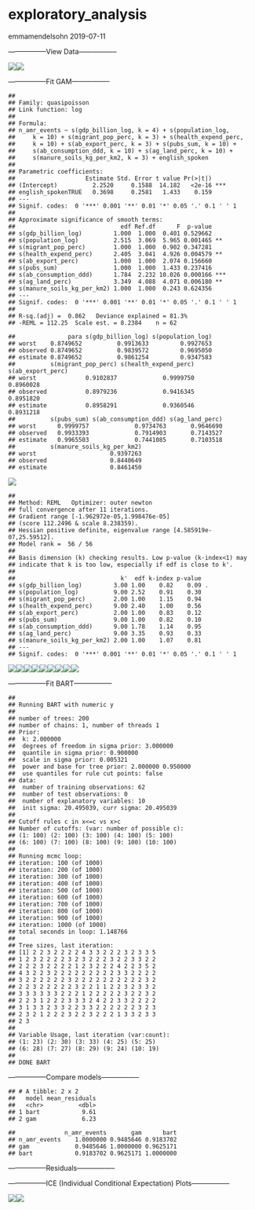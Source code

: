 exploratory\_analysis
================
emmamendelsohn
2019-07-11

—————–View Data—————–

![](01-country-analysis_files/figure-gfm/r%20plots-1.png)<!-- -->![](01-country-analysis_files/figure-gfm/r%20plots-2.png)<!-- -->

—————–Fit GAM—————–

    ## 
    ## Family: quasipoisson 
    ## Link function: log 
    ## 
    ## Formula:
    ## n_amr_events ~ s(gdp_billion_log, k = 4) + s(population_log, 
    ##     k = 10) + s(migrant_pop_perc, k = 3) + s(health_expend_perc, 
    ##     k = 10) + s(ab_export_perc, k = 3) + s(pubs_sum, k = 10) + 
    ##     s(ab_consumption_ddd, k = 10) + s(ag_land_perc, k = 10) + 
    ##     s(manure_soils_kg_per_km2, k = 3) + english_spoken
    ## 
    ## Parametric coefficients:
    ##                    Estimate Std. Error t value Pr(>|t|)    
    ## (Intercept)          2.2520     0.1588  14.182   <2e-16 ***
    ## english_spokenTRUE   0.3698     0.2581   1.433    0.159    
    ## ---
    ## Signif. codes:  0 '***' 0.001 '**' 0.01 '*' 0.05 '.' 0.1 ' ' 1
    ## 
    ## Approximate significance of smooth terms:
    ##                              edf Ref.df      F  p-value    
    ## s(gdp_billion_log)         1.000  1.000  0.401 0.529662    
    ## s(population_log)          2.515  3.069  5.965 0.001465 ** 
    ## s(migrant_pop_perc)        1.000  1.000  0.902 0.347281    
    ## s(health_expend_perc)      2.405  3.041  4.926 0.004579 ** 
    ## s(ab_export_perc)          1.000  1.000  2.074 0.156660    
    ## s(pubs_sum)                1.000  1.000  1.433 0.237416    
    ## s(ab_consumption_ddd)      1.784  2.232 10.026 0.000166 ***
    ## s(ag_land_perc)            3.349  4.088  4.071 0.006180 ** 
    ## s(manure_soils_kg_per_km2) 1.000  1.000  0.243 0.624356    
    ## ---
    ## Signif. codes:  0 '***' 0.001 '**' 0.01 '*' 0.05 '.' 0.1 ' ' 1
    ## 
    ## R-sq.(adj) =  0.862   Deviance explained = 81.3%
    ## -REML = 112.25  Scale est. = 8.2384    n = 62

    ##               para s(gdp_billion_log) s(population_log)
    ## worst    0.8749652          0.9913633         0.9927653
    ## observed 0.8749652          0.9839572         0.9695050
    ## estimate 0.8749652          0.9861254         0.9347583
    ##          s(migrant_pop_perc) s(health_expend_perc) s(ab_export_perc)
    ## worst              0.9102837             0.9999750         0.8960028
    ## observed           0.8979236             0.9416345         0.8951820
    ## estimate           0.8958291             0.9360546         0.8931218
    ##          s(pubs_sum) s(ab_consumption_ddd) s(ag_land_perc)
    ## worst      0.9999757             0.9734763       0.9646690
    ## observed   0.9933393             0.7914903       0.7143527
    ## estimate   0.9965503             0.7441085       0.7103518
    ##          s(manure_soils_kg_per_km2)
    ## worst                     0.9397263
    ## observed                  0.8440649
    ## estimate                  0.8461450

![](01-country-analysis_files/figure-gfm/r%20mod-gam-1.png)<!-- -->

    ## 
    ## Method: REML   Optimizer: outer newton
    ## full convergence after 11 iterations.
    ## Gradient range [-1.962972e-05,1.998476e-05]
    ## (score 112.2496 & scale 8.238359).
    ## Hessian positive definite, eigenvalue range [4.585919e-07,25.59512].
    ## Model rank =  56 / 56 
    ## 
    ## Basis dimension (k) checking results. Low p-value (k-index<1) may
    ## indicate that k is too low, especially if edf is close to k'.
    ## 
    ##                              k'  edf k-index p-value  
    ## s(gdp_billion_log)         3.00 1.00    0.82    0.09 .
    ## s(population_log)          9.00 2.52    0.91    0.30  
    ## s(migrant_pop_perc)        2.00 1.00    1.15    0.94  
    ## s(health_expend_perc)      9.00 2.40    1.00    0.56  
    ## s(ab_export_perc)          2.00 1.00    0.83    0.12  
    ## s(pubs_sum)                9.00 1.00    0.82    0.10  
    ## s(ab_consumption_ddd)      9.00 1.78    1.14    0.95  
    ## s(ag_land_perc)            9.00 3.35    0.93    0.33  
    ## s(manure_soils_kg_per_km2) 2.00 1.00    1.07    0.81  
    ## ---
    ## Signif. codes:  0 '***' 0.001 '**' 0.01 '*' 0.05 '.' 0.1 ' ' 1

![](01-country-analysis_files/figure-gfm/r%20mod-gam-2.png)<!-- -->![](01-country-analysis_files/figure-gfm/r%20mod-gam-3.png)<!-- -->![](01-country-analysis_files/figure-gfm/r%20mod-gam-4.png)<!-- -->![](01-country-analysis_files/figure-gfm/r%20mod-gam-5.png)<!-- -->![](01-country-analysis_files/figure-gfm/r%20mod-gam-6.png)<!-- -->![](01-country-analysis_files/figure-gfm/r%20mod-gam-7.png)<!-- -->![](01-country-analysis_files/figure-gfm/r%20mod-gam-8.png)<!-- -->![](01-country-analysis_files/figure-gfm/r%20mod-gam-9.png)<!-- -->![](01-country-analysis_files/figure-gfm/r%20mod-gam-10.png)<!-- -->

—————–Fit BART—————–

    ## 
    ## Running BART with numeric y
    ## 
    ## number of trees: 200
    ## number of chains: 1, number of threads 1
    ## Prior:
    ##  k: 2.000000
    ##  degrees of freedom in sigma prior: 3.000000
    ##  quantile in sigma prior: 0.900000
    ##  scale in sigma prior: 0.005321
    ##  power and base for tree prior: 2.000000 0.950000
    ##  use quantiles for rule cut points: false
    ## data:
    ##  number of training observations: 62
    ##  number of test observations: 0
    ##  number of explanatory variables: 10
    ##  init sigma: 20.495039, curr sigma: 20.495039
    ## 
    ## Cutoff rules c in x<=c vs x>c
    ## Number of cutoffs: (var: number of possible c):
    ## (1: 100) (2: 100) (3: 100) (4: 100) (5: 100) 
    ## (6: 100) (7: 100) (8: 100) (9: 100) (10: 100) 
    ## 
    ## Running mcmc loop:
    ## iteration: 100 (of 1000)
    ## iteration: 200 (of 1000)
    ## iteration: 300 (of 1000)
    ## iteration: 400 (of 1000)
    ## iteration: 500 (of 1000)
    ## iteration: 600 (of 1000)
    ## iteration: 700 (of 1000)
    ## iteration: 800 (of 1000)
    ## iteration: 900 (of 1000)
    ## iteration: 1000 (of 1000)
    ## total seconds in loop: 1.148766
    ## 
    ## Tree sizes, last iteration:
    ## [1] 2 2 3 2 2 2 2 4 3 3 2 2 2 3 2 3 3 5 
    ## 1 2 3 2 2 2 2 3 2 3 2 2 2 3 2 2 3 3 2 2 
    ## 2 2 2 3 2 2 2 2 1 2 3 2 2 2 4 2 2 3 5 2 
    ## 4 3 2 2 3 2 2 2 2 2 2 2 2 2 3 3 2 2 2 2 
    ## 3 2 2 2 2 2 2 3 2 2 2 2 2 2 2 2 2 2 3 2 
    ## 2 2 3 2 2 2 2 2 3 2 2 1 1 2 2 3 2 3 3 2 
    ## 3 3 3 3 3 3 2 2 2 1 2 2 2 2 2 3 2 2 3 2 
    ## 2 2 3 1 2 2 2 3 3 3 2 4 2 2 3 3 2 2 2 2 
    ## 3 1 3 3 2 3 3 2 2 3 3 2 2 2 2 2 2 3 2 3 
    ## 2 3 2 1 2 2 2 3 2 2 3 2 2 2 1 3 3 2 3 3 
    ## 2 3 
    ## 
    ## Variable Usage, last iteration (var:count):
    ## (1: 23) (2: 30) (3: 33) (4: 25) (5: 25) 
    ## (6: 28) (7: 27) (8: 29) (9: 24) (10: 19) 
    ## 
    ## DONE BART

—————–Compare models—————–

    ## # A tibble: 2 x 2
    ##   model mean_residuals
    ##   <chr>          <dbl>
    ## 1 bart            9.61
    ## 2 gam             6.23

    ##              n_amr_events       gam      bart
    ## n_amr_events    1.0000000 0.9485646 0.9183702
    ## gam             0.9485646 1.0000000 0.9625171
    ## bart            0.9183702 0.9625171 1.0000000

—————–Residuals—————–

—————–ICE (Individual Conditional Expectation) Plots—————–

![](01-country-analysis_files/figure-gfm/r%20ice-1.png)<!-- -->![](01-country-analysis_files/figure-gfm/r%20ice-2.png)<!-- -->
